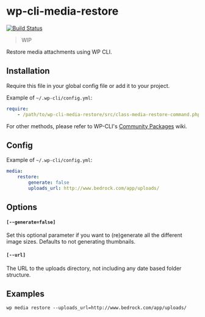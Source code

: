 # wp-cli-media-restore

[![Build Status](https://travis-ci.org/frozzare/wp-cli-media-restore.svg)](https://travis-ci.org/frozzare/wp-cli-media-restore)

> WIP

Restore media attachments using WP CLI.

## Installation

Require this file in your global config file or add it to your project.

Example of `~/.wp-cli/config.yml`:
```yaml
require:
	- /path/to/wp-cli-media-restore/src/class-media-restore-command.php
```

For other methods, please refer to WP-CLI's [Community Packages](https://github.com/wp-cli/wp-cli/wiki/Community-Packages) wiki.

## Config

Example of `~/.wp-cli/config.yml`:

```yaml
media:
	restore:
		generate: false
		uploads_url: http://www.bedrock.com/app/uploads/
```

## Options

#### `[--generate=false]`
Set this optional parameter if you want to (re)generate all the different image sizes. Defaults to not generating thumbnails.

#### `[--url]`
The URL to the uploads directory, not including any date based folder structure.

## Examples

```
wp media restore --uploads_url=http://www.bedrock.com/app/uploads/
```
